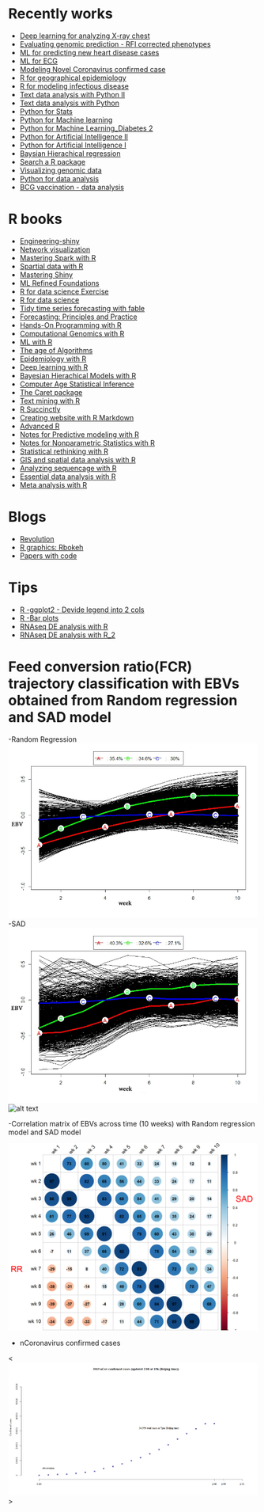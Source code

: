 # Recently works


- [Deep learning for analyzing X-ray chest](https://github.com/vanhungtran/My-work/blob/master/Pneumonia.ipynb)
- [Evaluating genomic prediction - RFI corrected phenotypes](https://github.com/vanhungtran/BLUP/blob/master/RFI.ipynb)
- [ML for predicting new heart disease cases](https://github.com/vanhungtran/My-work/blob/master/heart.ipynb)
- [ML for ECG](https://github.com/vanhungtran/My-work/blob/master/ECG.ipynb)
- [Modeling Novel Coronavirus confirmed case](https://github.com/vanhungtran/nCorona2019?fbclid=IwAR3q0jrroA4Q_z7u2MBfvSNuxR6t72LyJkrjt_wC9iI3EB4NN5dIBBbpiko)
- [R for geographical epidemiology](https://github.com/vanhungtran/geo_epidemiology)
- [R for modeling infectious disease](https://github.com/vanhungtran/My-work/blob/master/Model_infection.md)
- [Text data analysis with Python II](https://github.com/vanhungtran/My-work/blob/master/Text%20analysis%20with%20Python%20II.ipynb)
- [Text data analysis with Python](https://github.com/vanhungtran/My-work/blob/master/Text%20analysis%20with%20Python.ipynb)
- [Python for Stats](https://github.com/vanhungtran/My-work/blob/master/Simple%20stat%20with%20Python.ipynb)
- [Python for Machine learning](https://github.com/vanhungtran/My-work/blob/master/Python%20for%20Machine%20Learning.ipynb)
- [Python for Machine Learning_Diabetes 2](https://github.com/vanhungtran/My-work/blob/master/Machine%20learning%20_Diabete2.ipynb)
- [Python for Artificial Intelligence II](https://github.com/vanhungtran/My-work/blob/master/AI%202.ipynb)
- [Python for Artificial Intelligence I](https://github.com/vanhungtran/My-work/blob/master/Artificial%20Intelligence%20PYTHON%201.ipynb)
- [Baysian Hierachical regression](https://github.com/vanhungtran/My-work/blob/master/Bayesian%20Hierachical.ipynb)
- [Search a R package](searchRpackage.md)
- [Visualizing genomic data](https://github.com/vanhungtran/Visualizing-genomic-data/blob/master/Rbioinfor1.md)
- [Python for data analysis](https://github.com/vanhungtran/My-work/blob/master/python%20essential%20for%20data%20analysis.ipynb)
- [BCG vaccination - data analysis](https://github.com/vanhungtran/My-work/blob/master/solution_exercise.pdf)


# R books
- [Engineering-shiny](https://engineering-shiny.org/matters.html)
- [Network visualization](https://kateto.net/network-visualization)
- [Mastering Spark with R](https://therinspark.com/index.html)
- [Spartial data with R](https://cengel.github.io/R-spatial/mapping.html)
- [Mastering Shiny](https://mastering-shiny.org/)
- [ML Refined Foundations](https://github.com/jermwatt/machine_learning_refined)
- [R for data science Exercise](https://jrnold.github.io/r4ds-exercise-solutions/data-visualisation.html#position-adjustments)
- [R for data science](https://r4ds.had.co.nz/)
- [Tidy time series forecasting with fable](https://tidyverts.github.io/tidy-forecasting-principles/)
- [Forecasting: Principles and Practice](https://otexts.com/fpp2/)
- [Hands-On Programming with R](https://rstudio-education.github.io/hopr/)
- [Computational Genomics with R](https://compgenomr.github.io/book/)
- [ML with R](https://bradleyboehmke.github.io/HOML/)
- [The age of Algorithms](https://1drv.ms/b/s!AiyGWQBbXDVrhKgVRiheLYyXWTt0IQ)
- [Epidemiology with R](https://1drv.ms/b/s!AiyGWQBbXDVrhKtmWkg4cncqoj5ehw)
- [Deep learning with R](https://1drv.ms/b/s!AiyGWQBbXDVrhKddG8lhTquZChFEEg)
- [Bayesian Hierachical Models with R](https://1drv.ms/b/s!AiyGWQBbXDVrhKdFwxCAYj1AwB-zjA)
- [Computer Age Statistical Inference](https://1drv.ms/b/s!AiyGWQBbXDVrhK4HIlBR84xCslF_bw)
- [The Caret package](http://topepo.github.io/caret/index.html)
- [Text mining with R](https://www.tidytextmining.com/)
- [R Succinctly](http://ebooks.syncfusion.com/downloads/R_Succinctly/R_Succinctly.pdf?AWSAccessKeyId=AKIAWH6GYCX35CXR36F6&Expires=1589366869&Signature=vVTbV%2FlmQ60sM4jJhS9ccd%2Fpk0Y%3D)
- [Creating website with R Markdown](https://bookdown.org/yihui/blogdown/)
- [Advanced R](https://adv-r.hadley.nz/)
- [Notes for Predictive modeling with R](https://bookdown.org/egarpor/PM-UC3M/)
- [Notes for Nonparametric Statistics with R](https://bookdown.org/egarpor/NP-UC3M/)
- [Statistical rethinking with R](https://bookdown.org/ajkurz/Statistical_Rethinking_recoded/)
- [GIS and spatial data analysis with R](https://mgimond.github.io/Spatial/index.html)
- [Analyzing sequencage with R](http://bioconductor.org/packages/devel/bioc/vignettes/DESeq2/inst/doc/DESeq2.html)
- [Essential data analysis with R](https://rkabacoff.github.io/datavis/Models.html)
- [Meta analysis with R](https://bookdown.org/MathiasHarrer/Doing_Meta_Analysis_in_R/dmetar.html)


# Blogs
- [Revolution](https://blog.revolutionanalytics.com/)
- [R graphics: Rbokeh](https://hafen.github.io/rbokeh/articles/rbokeh.html)
- [Papers with code](https://paperswithcode.com/)

# Tips

- [R -ggplot2 - Devide legend into 2 cols ](https://stackoverflow.com/questions/27803710/ggplot2-divide-legend-into-two-columns-each-with-its-own-title)
- [R -Bar plots](http://applied-r.com/ggplot-bar-graphs/)
- [RNAseq DE analysis with R](http://monashbioinformaticsplatform.github.io/RNAseq-DE-analysis-with-R/RNAseq_DE_analysis_with_R.html)
- [RNAseq DE analysis with R_2](https://gist.github.com/jdblischak/fdb1745612927252a7633751e5e60bcb)


# Feed conversion ratio(FCR) trajectory classification with EBVs obtained from Random regression and SAD model



-Random Regression 
![alt text](https://github.com/vanhungtran/My-work/blob/master/RR_corect_unit.jpg)
-SAD
![alt text](https://github.com/vanhungtran/My-work/blob/master/traj_SAD_06.jpg)
![alt text](https://github.com/vanhungtran/My-work/blob/master/my.gif)



-Correlation matrix of EBVs across time (10 weeks) with Random regression model and SAD model

![alt text](https://github.com/vanhungtran/My-work/blob/master/corr1509.png)


<!---
<# Loisirs>
<- [R for animated bar charts](https://towardsdatascience.com/create-animated-bar-charts-using-r-31d09e5841da)> 

<![alt text](https://github.com/vanhungtran/My-work/blob/master/gganim.gif)> 

-->
- nCoronavirus confirmed cases

<![alt text](https://github.com/vanhungtran/nCorona2019/blob/master/Best%20models%20for%20nCon2019.gif)> 




